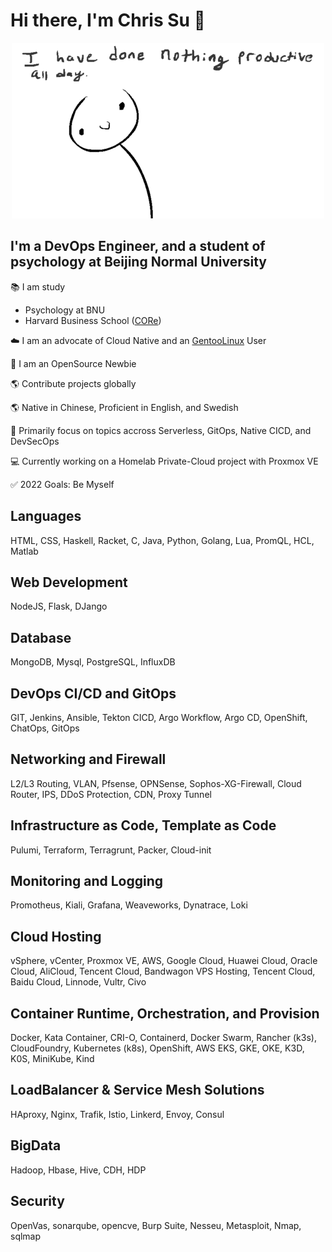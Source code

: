 # Hi there, I'm Chris Su 👋

<p align="center"><img src="./1.gif" /></p>


## I'm a DevOps Engineer, and a student of psychology at Beijing Normal University


📚 I am study 
- Psychology at BNU
- Harvard Business School ([CORe](https://online.hbs.edu/courses/core/))

☁️  I am an advocate of Cloud Native and an [GentooLinux](https://www.gentoo.org/) User

🌱 I am an OpenSource Newbie

🌎 Contribute projects globally

🌎 Native in Chinese, Proficient in English, and Swedish

🌟 Primarily focus on topics accross Serverless, GitOps, Native CICD, and DevSecOps


💻 Currently working on a Homelab Private-Cloud project with Proxmox VE


✅ 2022 Goals: Be Myself



## Languages
HTML, CSS, Haskell, Racket, C, Java, Python, Golang, Lua, PromQL, HCL, Matlab

## Web Development

NodeJS, Flask, DJango


## Database

MongoDB, Mysql, PostgreSQL, InfluxDB

## DevOps CI/CD and GitOps

GIT, Jenkins, Ansible, Tekton CICD, Argo Workflow, Argo CD, OpenShift, ChatOps, GitOps

## Networking and Firewall

L2/L3 Routing, VLAN, Pfsense, OPNSense, Sophos-XG-Firewall, Cloud Router, IPS, DDoS Protection, CDN, Proxy Tunnel

## Infrastructure as Code, Template as Code

Pulumi, Terraform, Terragrunt, Packer, Cloud-init

## Monitoring and Logging

Promotheus, Kiali, Grafana, Weaveworks, Dynatrace, Loki

## Cloud Hosting

vSphere, vCenter, Proxmox VE, AWS, Google Cloud, Huawei Cloud, Oracle Cloud, AliCloud, Tencent Cloud, Bandwagon VPS Hosting, Tencent Cloud, Baidu Cloud, Linnode, Vultr, Civo

## Container Runtime, Orchestration, and Provision

Docker, Kata Container, CRI-O, Containerd, Docker Swarm, Rancher (k3s), CloudFoundry, Kubernetes (k8s), OpenShift, AWS EKS, GKE, OKE, K3D, K0S, MiniKube, Kind



## LoadBalancer & Service Mesh Solutions

HAproxy, Nginx, Trafik, Istio, Linkerd, Envoy, Consul

## BigData

Hadoop, Hbase, Hive, CDH, HDP

## Security

OpenVas, sonarqube, opencve, Burp Suite, Nesseu, Metasploit, Nmap, sqlmap
